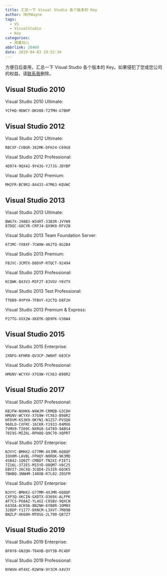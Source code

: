 ```yaml
---
title: 汇总一下 Visual Studio 各个版本的 Key
author: 玮仔Wayne
tags:
  - VS
  - VisualStudio
  - Key
categories:
  - 闹着玩儿
abbrlink: 28460
date: 2019-04-03 19:52:34
---
```

方便日后查用，汇总一下 Visual Studio 各个版本的 Key。如果侵犯了您或您公司的权益，请[联系我](mailto://owner@wayneshao.com)删除。
<!--more-->
## Visual Studio 2010
Visual Studio 2010 Ultimate:
```key
YCFHQ-9DWCY-DKV88-T2TMH-G7BHP
```
## Visual Studio 2012
Visual Studio 2012 Ultimate:
```key
RBCXF-CVBGR-382MK-DFHJ4-C69G8
```

Visual Studio 2012 Professional:
```key
4D974-9QX42-9Y43G-YJ7JG-JDYBP
```

Visual Studio 2012 Premium:
```key
MH2FR-BC9R2-84433-47M63-KQVWC
```

## Visual Studio 2013
Visual Studio 2013 Ultimate:
```key
BWG7X-J98B3-W34RT-33B3R-JVYW9
87DQC-G8CYR-CRPJ4-QX9K8-RFV2B
```

Visual Studio 2013 Team Foundation Server:
```key
6T3MC-YX8XF-7CWXW-462TQ-8G2B4
```

Visual Studio 2013 Premium:
```key
FBJVC-3CMTX-D8DVP-RTQCT-92494
```

Visual Studio 2013 Professional:
```key
KCQWK-Q43V3-M3F2T-83VGV-Y6VTX
```

Visual Studio 2013 Test Professional:
```key
TTDB9-9YPYH-7FBVY-X2CTQ-D8F2H
```

Visual Studio 2013 Premium & Express:
```key
P27TG-XXX2W-XK8TK-QD9FK-V36W4
```


## Visual Studio 2015
Visual Studio 2015 Enterprise:
```key
2XNFG-KFHR8-QV3CP-3W6HT-683CH
```

Visual Studio 2015 Professional:
```key
HMGNV-WCYXV-X7G9W-YCX63-B98R2
```

## Visual Studio 2017
Visual Studio 2017 Professional:

```key
KBJFW-NXHK6-W4WJM-CRMQB-G3CDH
HMGNV-WCYXV-X7G9W-YCX63-B98R2
HFDVM-KS3K9-OKYN1-N1ZS7-PVSQ8
96OLO-CXFRC-16CKR-Y1933-04MX6
7VMX9-TI69C-NXRG0-S4T89-9ABS4
70I9S-MIZ6L-RPH8Q-Q9C70-XQPRT
```

Visual Studio 2017 Enterprise:
```key
NJVYC-BMHX2-G77MM-4XJMR-6Q8QF
IOX0M-LAVBL-FPHQY-N0ROK-9K3MD
4SB42-1Q0ZT-CMBDT-TN2XI-FIET1
7Z16L-372ES-M15YD-O8QM7-V6C25
EBVI7-26CXQ-3CQD4-ZS3IR-6Q3K5
7BHBQ-3NNHM-I4ROB-R7L02-ZOSFM
```

Visual Studio 2017 Enterprise:
```key
NJVYC-BMHX2-G77MM-4XJMR-6Q8QF
CXP3Q-XKCIN-GXDTX-O369X-ALFPK
AF7CS-PO8AZ-YL4GI-C95BV-9QXCN
643OA-ACK9A-8N2NH-6YB8R-1OM0X
328DP-Y1I77-DXNCM-L3XVT-7M89B
BNZLP-XK60H-MT0SG-2L790-Q87Z7
```

## Visual Studio 2019

Visual Studio 2019 Enterprise:
```key
BF8Y8-GN2QH-T84XB-QVY3B-RC4DF
```
Visual Studio 2019 Professional:
```key
NYWVH-HT4XC-R2WYW-9Y3CM-X4V3Y
```
